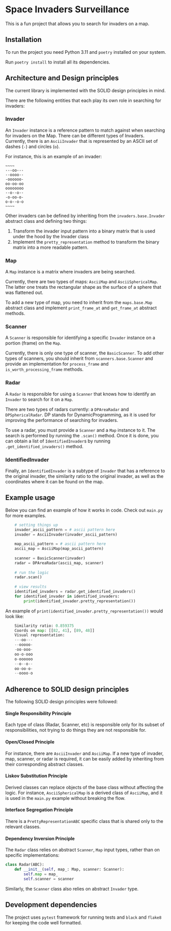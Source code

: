 # Space Invaders Surveillance

This is a fun project that allows you to search for invaders on a map.

## Installation

To run the project you need Python 3.11 and `poetry` installed on your system.

Run `poetry install` to install all its dependencies.

## Architecture and Design principles

The current library is implemented with the SOLID design principles in mind.

There are the following entities that each play its own role in searching for invaders:

### Invader

An `Invader` instance is a reference pattern to match against when searching for invaders
on the Map. There can be different types of Invaders. Currently, there is an
`AsciiInvader` that is represented by an ASCII set of dashes (`-`) and circles (`o`).

For instance, this is an example of an invader:

```text
~~~~
---oo---
--oooo--
-oooooo-
oo-oo-oo
oooooooo
--o--o--
-o-oo-o-
o-o--o-o
~~~~
```

Other invaders can be defined by inheriting from the `invaders.base.Invader` abstract class and defining two things:

1. Transform the invader input pattern into a binary matrix that is used under the hood
by the Invader class
2. Implement the `pretty_representation` method to transform the binary matrix into a more
readable pattern.

### Map

A `Map` instance is a matrix where invaders are being searched.

Currently, there are two types of maps: `AsciiMap` and `AsciiSphericalMap`. The latter
one treats the rectangular shape as the surface of a sphere that was flattened out.

To add a new type of map, you need to inherit from the `maps.base.Map` abstract class
and implement `print_frame_at` and `get_frame_at` abstract methods.

### Scanner

A `Scanner` is responsible for identifying a specific `Invader` instance on a portion
(frame) on the `Map`.

Currently, there is only one type of scanner, the `BasicScanner`. To add other types of
scanners, you should inherit from `scanners.base.Scanner` and provide an implementation
for `process_frame` and `is_worth_processing_frame` methods.

### Radar

A `Radar` is responsible for using a `Scanner` that knows how to identify an
`Invader` to search for it on a `Map`.

There are two types of radars currently: a `DPAreaRadar` and `DPSphericalRadar`.
DP stands for DynamicProgramming, as it is used for improving the performance of searching
for invaders.

To use a radar, you must provide a `Scanner` and a `Map` instance to it. The search is
performed by running the `.scan()` method. Once it is done, you can obtain a list of
`IdentifiedInvader`s by running `.get_identified_invaders()` method.

### IdentifiedInvader

Finally, an `IdentifiedInvader` is a subtype of `Invader` that has a reference to the
original invader, the similarity ratio to the original invader, as well as the coordinates
where it can be found on the map.

## Example usage

Below you can find an example of how it works in code. Check out `main.py` for more examples.

```python
    # setting things up
    invader_ascii_pattern = # ascii pattern here
    invader = AsciiInvader(invader_ascii_pattern)
    
    map_ascii_pattern = # ascii pattern here
    ascii_map = AsciiMap(map_ascii_pattern)
    
    scanner = BasicScanner(invader)
    radar = DPAreaRadar(ascii_map, scanner)
    
    # run the logic
    radar.scan()
    
    # view results
    identified_invaders = radar.get_identified_invaders()
    for identified_invader in identified_invaders:
        print(identified_invader.pretty_representation())
```
An example of `print(identified_invader.pretty_representation())` would look like:
```python
    Similarity ratio: 0.859375
    Coords on map: [[82, 41], [89, 48]]
    Visual representation:
    ---oo---
    --ooooo-
    -oo-ooo-
    oo-o-ooo
    o-oooooo
    --o--o--
    oo-oo-o-
    --oooo-o
```

## Adherence to SOLID design principles

The following SOLID design principles were followed:

#### Single Responsibility Principle

Each type of class (Radar, Scanner, etc) is responsible only for its subset of
responsibilities, not trying to do things they are not responsible for.

#### Open/Closed Principle

For instance, there are `AsciiInvader` and `AsciiMap`. If a new type of invader, map,
scanner, or radar is required, it can be easily added by inheriting from their
corresponding abstract classes.

#### Liskov Substitution Principle

Derived classes can replace objects of the base class without affecting the logic. For
instance, `AsciiSphericalMap` is a derived class of `AsciiMap`, and it is used in the
`main.py` example without breaking the flow.

#### Interface Segregation Principle

There is a `PrettyRepresentationABC` specific class that is shared only to the relevant
classes.

#### Dependency Inversion Principle

The `Radar` class relies on abstract `Scanner`, `Map` input types, rather than on
specific implementations:

```python
class Radar(ABC):
    def __init__(self, map_: Map, scanner: Scanner):
        self.map = map_
        self.scanner = scanner
```
Similarly, the `Scanner` class also relies on abstract `Invader` type.

## Development dependencies

The project uses `pytest` framework for running tests and `black` and `flake8` for
keeping the code well formatted.
